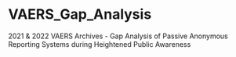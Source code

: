 # VAERS_Gap_Analysis
2021 &amp; 2022 VAERS Archives - Gap Analysis of Passive Anonymous Reporting Systems during Heightened Public Awareness
